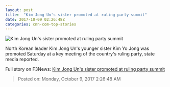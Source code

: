 ```yaml
---
layout: post
title:  "Kim Jong Un's sister promoted at ruling party summit"
date: 2017-10-09 02:26:48Z
categories: cnn-com-top-stories
---
```


![Kim Jong Un's sister promoted at ruling party summit](http://i2.cdn.cnn.com/cnnnext/dam/assets/171009075916-kim-yo-jong-super-tease.jpg)

North Korean leader Kim Jong Un's younger sister Kim Yo Jong was promoted Saturday at a key meeting of the country's ruling party, state media reported.


Full story on F3News: [Kim Jong Un's sister promoted at ruling party summit](http://www.f3nws.com/n/ACBKsH)

> Posted on: Monday, October 9, 2017 2:26:48 AM
